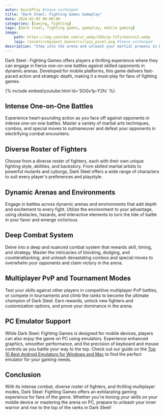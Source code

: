 ```yaml
---
autor: QuickPlay #leave unchanged
title: "Dark Steel: Fighting Games Gameplay"
date: 2024-02-05 06:00:00
categories: [Gaming, Fighting]
tags: [dark steel, fighting games, gameplay, mobile gaming]
image: 
    path: https://img.youtube.com/vi_webp/SOGv1p-Y2fs/maxres2.webp 
    lqip: /assets/img/post_bannerrs/lazy_pixel.png #leave unchanged
description: "Step into the arena and unleash your martial prowess in Dark Steel: Fighting Games, an adrenaline-pumping mobile game that challenges you to prove your skills in intense one-on-one combat. Explore its thrilling gameplay, diverse roster of fighters, and how to dominate the competition on both mobile and PC with emulators."
---
```


Dark Steel : Fighting Games offers players a thrilling experience where they can engage in fierce one-on-one battles against skilled opponents in dynamic arenas. Developed for mobile platforms, this game delivers fast-paced action and strategic depth, making it a must-play for fans of fighting games.

{% include embed/youtube.html id='SOGv1p-Y2fs' %}

## Intense One-on-One Battles
Experience heart-pounding action as you face off against opponents in intense one-on-one battles. Master a variety of martial arts techniques, combos, and special moves to outmaneuver and defeat your opponents in electrifying combat encounters.

## Diverse Roster of Fighters
Choose from a diverse roster of fighters, each with their own unique fighting style, abilities, and backstory. From skilled martial artists to powerful mutants and cyborgs, Dark Steel offers a wide range of characters to suit every player's preferences and playstyle.

## Dynamic Arenas and Environments
Engage in battles across dynamic arenas and environments that add depth and excitement to every fight. Utilize the environment to your advantage, using obstacles, hazards, and interactive elements to turn the tide of battle in your favor and emerge victorious.

## Deep Combat System
Delve into a deep and nuanced combat system that rewards skill, timing, and strategy. Master the intricacies of blocking, dodging, and counterattacking, and unleash devastating combos and special moves to overwhelm your opponents and claim victory in the arena.

## Multiplayer PvP and Tournament Modes
Test your skills against other players in competitive multiplayer PvP battles, or compete in tournaments and climb the ranks to become the ultimate champion of Dark Steel. Earn rewards, unlock new fighters and customization options, and prove your dominance in the arena.

## PC Emulator Support
While Dark Steel: Fighting Games is designed for mobile devices, players can also enjoy the game on PC using emulators. Experience enhanced graphics, smoother performance, and the precision of keyboard and mouse controls as you battle your way to the top. Check out our guide on the [Top 10 Best Android Emulators for Windows and Mac](https://quickplaymobile.github.io/posts/Top-10-Best-Android-Emulators-for-Windows-and-Mac/) to find the perfect emulator for your gaming needs.

## Conclusion
With its intense combat, diverse roster of fighters, and thrilling multiplayer modes, Dark Steel: Fighting Games offers an exhilarating gaming experience for fans of the genre. Whether you're honing your skills on your mobile device or mastering the arena on PC, prepare to unleash your inner warrior and rise to the top of the ranks in Dark Steel!

